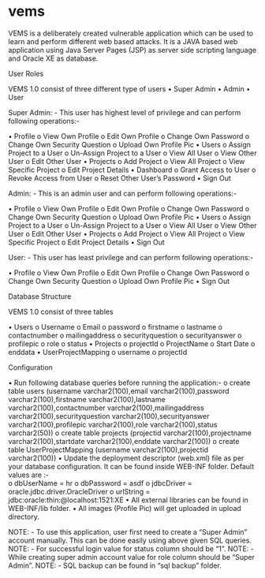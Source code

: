 # vems
VEMS is a deliberately created vulnerable application which can be used to learn and perform different web based attacks. It is a JAVA based web application using Java Server Pages (JSP) as server side scripting language and Oracle XE as database. 

User Roles 

VEMS 1.0 consist of three different type of users
•	Super Admin
•	Admin
•	User

Super Admin: - This user has highest level of privilege and can perform following operations:-

•	Profile
  o	View Own Profile
  o	Edit Own Profile
  o	Change Own Password
  o	Change Own Security Question
  o	Upload Own Profile Pic
•	Users
  o	Assign Project to a User
  o	Un-Assign Project to a User
  o	View All User
  o	View Other User
  o	Edit Other User
•	Projects
  o	Add Project 
  o	View All Project
  o	View Specific Project
  o	Edit Project Details
•	Dashboard
  o	Grant Access to User
  o	Revoke Access from User
  o	Reset Other User’s Password 
•	Sign Out

Admin: - This is an admin user and can perform following operations:-  

•	Profile
  o	View Own Profile
  o	Edit Own Profile
  o	Change Own Password
  o	Change Own Security Question
  o	Upload Own Profile Pic
•	Users
  o	Assign Project to a User
  o	Un-Assign Project to a User
  o	View All User
  o	View Other User
  o	Edit Other User
•	Projects
  o	Add Project 
  o	View All Project
  o	View Specific Project
  o	Edit Project Details
•	Sign Out

User: - This user has least privilege and can perform following operations:-    

•	Profile
  o	View Own Profile
  o	Edit Own Profile
  o	Change Own Password
  o	Change Own Security Question
  o	Upload Own Profile Pic
•	Sign Out

Database Structure

VEMS 1.0 consist of three tables

•	Users
  o	Username
  o	Email
  o	password
  o	firstname 
  o	lastname 
  o	contactnumber
  o	mailingaddress
  o	securityquestion
  o	securityanswer
  o	profilepic
  o	role
  o	status
•	Projects
  o	projectId
  o	ProjectName
  o	Start Date
  o	enddata
•	UserProjectMapping
  o	username
  o	projectId
  
Configuration

•	Run following database queries before running the application:- 
  o	create table users (username varchar2(100),email varchar2(100),password varchar2(100),firstname varchar2(100),lastname varchar2(100),contactnumber varchar2(100),mailingaddress varchar2(100),securityquestion varchar2(100),securityanswer varchar2(100),profilepic varchar2(100),role varchar2(100),status varchar2(50))
  o	create table projects (projectid varchar2(100),projectname varchar2(100),startdate varchar2(100),enddate varchar2(100))
  o	create table UserProjectMapping (username varchar2(100),projectid varchar2(100))
•	Update the deployment descriptor (web.xml) file as per your database configuration. It can be found inside WEB-INF folder. Default values are :-  
  o	dbUserName = hr
  o	dbPassword = asdf
  o	jdbcDriver = oracle.jdbc.driver.OracleDriver
  o	urlString = jdbc:oracle:thin:@localhost:1521:XE
•	All external libraries can be found in WEB-INF/lib folder.
•	All images (Profile Pic) will get uploaded in upload directory.

NOTE: - To use this application, user first need to create a “Super Admin” account manually. This can be done easily using above given SQL queries. 
NOTE: - For successful login value for status column should be “1”.
NOTE: - While creating super admin account value for role column should be “Super Admin”. 
NOTE: - SQL backup can be found in “sql backup” folder.

